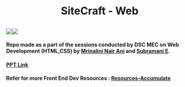 # **<div align="center">SiteCraft - Web</div>**
 

## <img src="https://img.shields.io/badge/HTML5-E34F26?style=for-the-badge&logo=html5&logoColor=white"><img src="https://img.shields.io/badge/CSS3-1572B6?style=for-the-badge&logo=css3&logoColor=white">


#### Repo made as a part of the sessions conducted by DSC MEC on Web Development (HTML,CSS) by [Mrinalini Nair Ani](https://github.com/hacksh4w) and [Subramani E](https://github.com/subru-37).

#### [PPT Link](https://www.canva.com/design/DAFeUbUKqa8/WzJGmrc2JG4NbwRIdUFocg/edit?utm_content=DAFeUbUKqa8&utm_campaign=designshare&utm_medium=link2&utm_source=sharebutton)


#### Refer for more Front End Dev Resources  : [Resources-Accumulate](https://github.com/hacksh4w/Resources-Accumulate)
